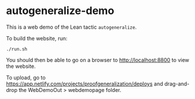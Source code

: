 # autogeneralize-demo
This is a web demo of the Lean tactic `autogeneralize`.

To build the website, run:
```
./run.sh
```

You should then be able to go on a browser to [http://localhost:8800][1] to view the website.

[1]:	http://localhost:8800

To upload, go to https://app.netlify.com/projects/proofgeneralization/deploys and drag-and-drop the WebDemoOut > webdemopage folder.